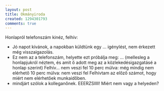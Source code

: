 ```yaml
---
layout: post
title: Okmányiroda
created: 1294301793
comments: true
---
```

Honlapról telefonszám kinéz, felhív:

- Jó napot kívánok, a napokban küldtünk egy ... igénylést, nem érkezett még visszaigazolás.
- Ez nem az a telefonszám, helyette ezt próbálja meg: ...
(mellesleg a honlapjukról néztem, és amit ő adott meg az a közlekedésigazgatásé a honlap szerint)
Felhív... nem veszi fel
10 perc múlva: még mindig nem elérhető
10 perc múlva: nem veszi fel
Felhívtam az előző számot, hogy miért nem elérhetőek munkaidőben.
- mindjárt szólok a kolleganőnek. EEERZSIIII! Miért nem vagy a helyeden?
